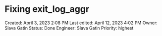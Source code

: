 # Fixing exit_log_aggr

Created: April 3, 2023 2:08 PM
Last edited: April 12, 2023 4:02 PM
Owner: Slava Gatin
Status: Done
Engineer: Slava Gatin
Priority: highest
